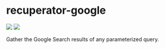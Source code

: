 # recuperator-google

[![](https://api.travis-ci.org/tomorrow-paper/recuperator-google.svg?branch=master)](https://travis-ci.org/tomorrow-paper/recuperator-google)
[![](http://www.wtfpl.net/wp-content/uploads/2012/12/wtfpl-badge-2.png)](http://www.wtfpl.net/)

Gather the Google Search results of any parameterized query.